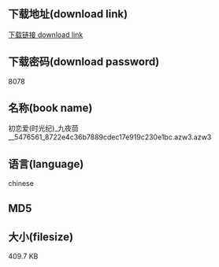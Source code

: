 ## 下载地址(download link)
[下载链接 download link](https://voluble-croquembouche-d321dc.netlify.app/?s=%E5%88%9D%E6%81%8B%E7%88%B1%28%E6%97%B6%E5%85%89%E7%BA%AA%29_%E4%B9%9D%E5%A4%9C%E8%8C%B4__5476561_8722e4c36b7889cdec17e919c230e1bc.azw3)

## 下载密码(download password)
8078

## 名称(book name)
初恋爱(时光纪)_九夜茴__5476561_8722e4c36b7889cdec17e919c230e1bc.azw3.azw3

## 语言(language)
chinese

## MD5


## 大小(filesize)
409.7 KB
